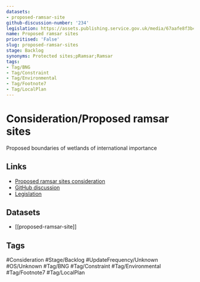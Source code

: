 ```yaml
---
datasets:
- proposed-ramsar-site
github-discussion-number: '234'
legislation: https://assets.publishing.service.gov.uk/media/67aafe8f3b41f783cca46251/NPPF_December_2024.pdf
name: Proposed ramsar sites
prioritised: 'False'
slug: proposed-ramsar-sites
stage: Backlog
synonyms: Protected sites;pRamsar;Ramsar
tags:
- Tag/BNG
- Tag/Constraint
- Tag/Environmental
- Tag/Footnote7
- Tag/LocalPlan
---
```


# Consideration/Proposed ramsar sites

Proposed boundaries of wetlands of international importance

## Links

* [Proposed ramsar sites consideration](https://design.planning.data.gov.uk/planning-consideration/proposed-ramsar-sites)
* [GitHub discussion](https://github.com/digital-land/data-standards-backlog/discussions/234)
* [Legislation](https://assets.publishing.service.gov.uk/media/67aafe8f3b41f783cca46251/NPPF_December_2024.pdf)

## Datasets

* [[proposed-ramsar-site]]

## Tags

#Consideration #Stage/Backlog #UpdateFrequency/Unknown #OS/Unknown #Tag/BNG #Tag/Constraint #Tag/Environmental #Tag/Footnote7 #Tag/LocalPlan